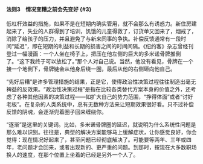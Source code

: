 #### 法则3　情况变糟之前会先变好 {#3}

低杠杆效益的措施，如果不是在短期内确实管用，就不会那么有诱惑力。新住房建起来了，失业的人群得到了培训，饥饿的儿童得救了，订货单又回来了，烟戒了，消除了给孩子的压力，并且避免了与新来同事的争执。补偿反馈通常有一段时间“延迟”，即在短期的利益和长期的损害之间的时间间隔。《纽约客》杂志曾经刊登过一幅漫画：一个人坐在椅子上，把压在他左侧的巨大的多米诺骨牌推倒了。“这下我终于可以放松了。”那个人对自己说。当然，他没有看见，骨牌在一个接一个地倒下，骨牌链会从他身后绕一圈，最后从他的右侧砸向他自己。

“先好后糟”是许多管理措施的结果，正是它，使得政治性决策过程往往制造出毫无裨益的反效果。“政治性决策过程”是指在比较各类替代方案本身的价值之外，还考虑了各种其他因素的决策过程——如扩大自己的势力范围，“挣得体面”或者“讨好老板”。在复杂的人类系统中，总有无数种方法来让短期效果很好看。只不过补偿反馈的阴魂，会逐渐兜着圈子回来缠绕你。

“逐渐”是这里的关键词。比如，多米诺骨牌圈的延迟，就说明为什么系统性问题是那么难以识别。往往是，典型的解决方案能够马上缓解症状，让你感觉良好，你会觉得：现在情况好起来了，甚至问题已经彻底解决了。可能要等两年、三年或四年，老问题才会回来，或者出现新的、更严重的问题。到那时，按现在大多数职场换人的速度，在那个位置上坐着的已经是另外一个人了。